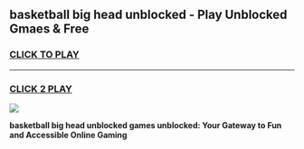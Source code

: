 
## basketball big head unblocked - Play Unblocked Gmaes & Free
<h3>
<a href="https://news.freeplayer.one?title=basketball_big_head_unblocked&ref=16F">CLICK TO PLAY</a></h3>
<hr>

<h3>
<a href="https://news.freeplayer.one?title=basketball_big_head_unblocked&ref=16F">CLICK 2 PLAY</a>
  
</h3>

<a href="https://news.freeplayer.one?title=basketball_big_head_unblocked&ref=16F/"><img src="https://clearcache.store/games.png"></a>


**basketball big head unblocked games unblocked: Your Gateway to Fun and Accessible Online Gaming**
